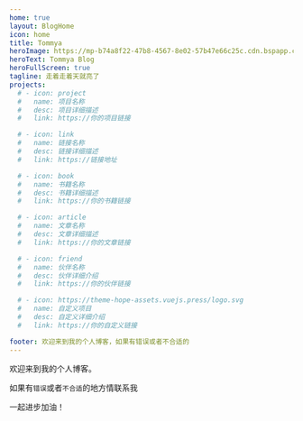 ```yaml
---
home: true
layout: BlogHome
icon: home
title: Tommya
heroImage: https://mp-b74a8f22-47b8-4567-8e02-57b47e66c25c.cdn.bspapp.com/image/favicon.ico
heroText: Tommya Blog
heroFullScreen: true
tagline: 走着走着天就亮了
projects:
  # - icon: project
  #   name: 项目名称
  #   desc: 项目详细描述
  #   link: https://你的项目链接

  # - icon: link
  #   name: 链接名称
  #   desc: 链接详细描述
  #   link: https://链接地址

  # - icon: book
  #   name: 书籍名称
  #   desc: 书籍详细描述
  #   link: https://你的书籍链接

  # - icon: article
  #   name: 文章名称
  #   desc: 文章详细描述
  #   link: https://你的文章链接

  # - icon: friend
  #   name: 伙伴名称
  #   desc: 伙伴详细介绍
  #   link: https://你的伙伴链接

  # - icon: https://theme-hope-assets.vuejs.press/logo.svg
  #   name: 自定义项目
  #   desc: 自定义详细介绍
  #   link: https://你的自定义链接

footer: 欢迎来到我的个人博客，如果有错误或者不合适的
---
```


欢迎来到我的个人博客。

如果有`错误`或者`不合适`的地方情联系我

一起进步加油！
